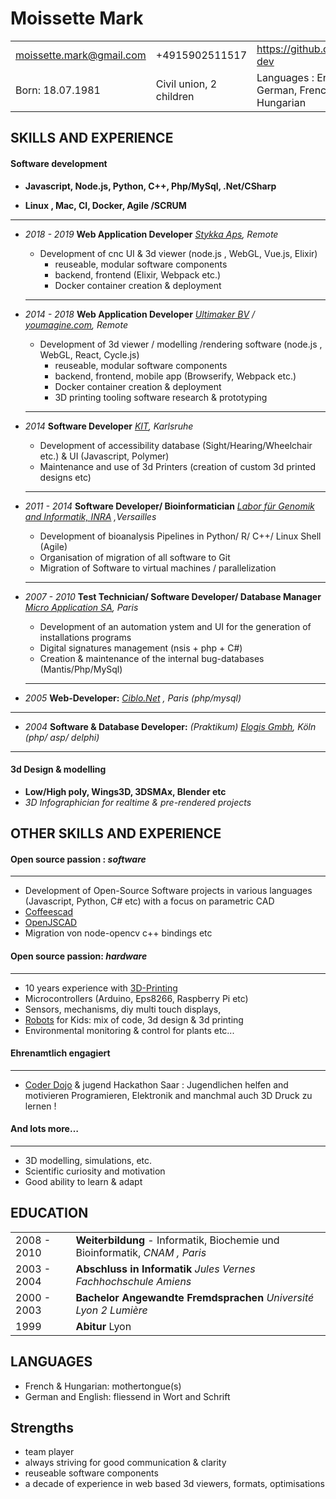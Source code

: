 
# Moissette Mark

|                          |                               |                                          |
| ------------------------ | ----------------------------- | ---------------------------------------- |
| moissette.mark@gmail.com | +4915902511517                | https://github.com/kaosat-dev            |
| Born: 18.07.1981         | Civil union, 2 children          | Languages : English, German, French, Hungarian |

## SKILLS AND EXPERIENCE

#### Software development

  - **Javascript, Node.js, Python, C++,  Php/MySql,  .Net/CSharp**

  - **Linux , Mac, CI, Docker, Agile /SCRUM**

  -----------------------------------------------------------------------

  - *2018 - 2019*  **Web Application Developer** *[Stykka Aps](https://stykka.com/), Remote*
    * Development of cnc UI & 3d viewer (node.js , WebGL, Vue.js, Elixir)
      * reuseable, modular software components
      * backend, frontend (Elixir, Webpack etc.)
      * Docker container creation & deployment
    -----------------------------------------------------------------------

  - *2014 - 2018*  **Web Application Developer** *[Ultimaker BV](https://ultimaker.com/) / [youmagine.com](youmagine.com), Remote*
    * Development of 3d viewer / modelling /rendering software (node.js , WebGL, React, Cycle.js) 
      * reuseable, modular software components
      * backend, frontend, mobile app (Browserify, Webpack etc.)
      * Docker container creation & deployment
      * 3D printing tooling software research & prototyping
    -----------------------------------------------------------------------

  - *2014* **Software Developer** *[KIT](https://www.kit.edu/), Karlsruhe*
    * Development of accessibility database (Sight/Hearing/Wheelchair etc.)  & UI (Javascript, Polymer)
    * Maintenance and use of 3d Printers (creation of custom 3d printed designs etc) 
    -----------------------------------------------------------------------

  - *2011 - 2014* **Software Developer/ Bioinformatician** *[Labor für Genomik and Informatik, INRA](https://urgi.versailles.inra.fr/) ,Versailles* 
    * Development of bioanalysis Pipelines in Python/ R/ C++/ Linux Shell (Agile) 
    * Organisation of migration of all software to Git     
    * Migration of Software to virtual machines / parallelization
    -----------------------------------------------------------------------

  - *2007 - 2010* **Test Technician/ Software Developer/ Database Manager** *[Micro Application SA](https://microapp.com/), Paris*
    * Development of an automation ystem and UI for the generation of installations programs
    * Digital signatures management (nsis + php + C#)
    * Creation & maintenance of the internal bug-databases (Mantis/Php/MySql)
    -----------------------------------------------------------------------

  - *2005* **Web-Developer:** *[Ciblo.Net](http://www.ciblo.net/) , Paris (php/mysql)*
   -----------------------------------------------------------------------

  - *2004*  **Software & Database Developer:**  *(Praktikum)* *[Elogis Gmbh](http://www.elogis.de/), Köln (php/ asp/ delphi)*
   -----------------------------------------------------------------------

#### 3d Design & modelling

  - **Low/High poly, Wings3D, 3DSMAx, Blender etc**
  - *3D Infographician for realtime & pre-rendered projects*

## OTHER SKILLS AND EXPERIENCE

#### **Open source passion** :  *software*
-----------------------------------------------------------------------

  - Development of Open-Source Software projects in various languages (Javascript, Python, C# etc) with a focus on parametric CAD
  - [Coffeescad](https://github.com/kaosat-dev/CoffeeSCad)
  - [OpenJSCAD](https://github.com/jscad)
  - Migration von node-opencv c++ bindings etc
  
#### **Open source passion**: *hardware*
-----------------------------------------------------------------------


 - 10 years experience with [3D-Printing](https://www.thingiverse.com/ckaos/about)
 - Microcontrollers (Arduino, Eps8266, Raspberry Pi etc)
 - Sensors, mechanisms, diy multi touch displays,
 - [Robots](https://github.com/PiRo-bots/kiwikee) for Kids: mix of code, 3d design & 3d printing
 - Environmental monitoring & control for plants etc...

#### Ehrenamtlich engagiert
-----------------------------------------------------------------------


  - [Coder Dojo](http://coderdojo-saar.de/) & jugend Hackathon Saar : Jugendlichen helfen and motivieren Programieren, Elektronik and manchmal auch 3D Druck zu lernen !

#### And lots more…
-----------------------------------------------------------------------


- 3D modelling, simulations, etc.
- Scientific curiosity and motivation
- Good ability to learn & adapt

## EDUCATION

|             |                                          |
| ----------- | ---------------------------------------- |
| 2008 - 2010 | **Weiterbildung** - Informatik, Biochemie und Bioinformatik, *CNAM , Paris* |
| 2003 - 2004 | **Abschluss in Informatik** *Jules Vernes Fachhochschule Amiens* |
| 2000 - 2003 | **Bachelor Angewandte Fremdsprachen** *Université Lyon 2 Lumière* |
| 1999        | **Abitur** Lyon                          |

## LANGUAGES

- French & Hungarian: mothertongue(s)
- German and English: fliessend in Wort and Schrift

## Strengths

- team player
- always striving for good communication & clarity 
- reuseable software components
- a decade of experience in web based 3d viewers, formats, optimisations
